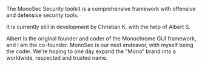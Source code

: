 The MonoSec Security toolkit is a comprehensive framework with offensive and defensive security tools.


It is currently still in development by Christian K. with the help of Albert S.


Albert is the original founder and coder of the Monochrome GUI framework, and I am the co-founder. MonoSec is our next endeavor, with myself being the coder. We're hoping to one day expand the "Mono" brand into a worldwide, respected and trusted name.
